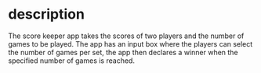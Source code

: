 # description  

The score keeper app takes the scores of two players and the number of games to be played. 
The app has an input box where the players can select the number of games per set, the app then declares a winner when the specified number of games is reached.
